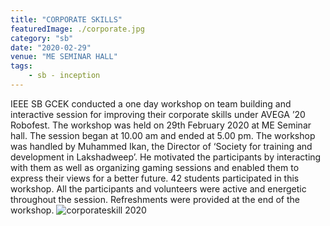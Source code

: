 ```yaml
---
title: "CORPORATE SKILLS"
featuredImage: ./corporate.jpg
category: "sb"
date: "2020-02-29"
venue: "ME SEMINAR HALL"
tags:
    - sb - inception
---
```

IEEE SB GCEK conducted a one day workshop on team building and interactive session for improving their corporate skills under AVEGA ’20 Robofest.
The workshop was held on 29th February 2020 at ME Seminar hall. The session began at 10.00 am and ended at 5.00 pm. The workshop was handled by Muhammed Ikan, the Director of ‘Society for training and development in Lakshadweep’. He motivated the participants by interacting with them as well as organizing gaming sessions and enabled them to express their views for a better future. 42 students participated in this workshop. All the participants and volunteers were active and energetic throughout the session. Refreshments were provided at the end of the workshop.
![corporateskill 2020](./corporate1.jpg)
